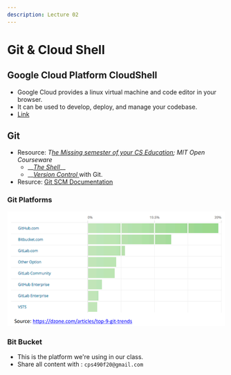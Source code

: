 ```yaml
---
description: Lecture 02
---
```


# Git & Cloud Shell

## Google Cloud Platform CloudShell

* Google Cloud provides a linux virtual machine and code editor in your browser.
* It can be used to develop, deploy, and manage your codebase.
* [Link](https://ssh.cloud.google.com/)

## Git



* Resource: _T_[_he Missing semester of your CS Education_](https://missing.csail.mit.edu/)_; MIT Open Courseware_
  * \_\_[_The Shell_](https://missing.csail.mit.edu/2020/course-shell/)\_\_
  * \_\_[_Version Control_ ](https://missing.csail.mit.edu/2020/version-control/)with Git.
* Resurce: [Git SCM Documentation](https://git-scm.com/)

### Git Platforms

![](../../../.gitbook/assets/image%20%28197%29.png)

### Bit Bucket

* This is the platform we're using in our class.
* Share all content with : `cps490f20@gmail.com`

